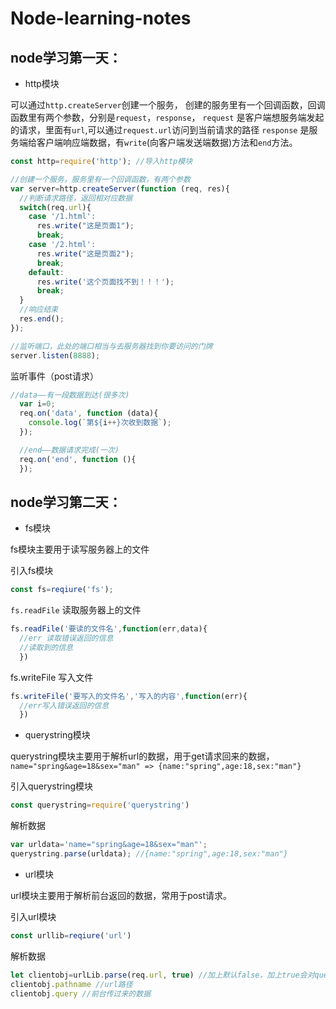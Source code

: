 
# Node-learning-notes

## node学习第一天：

* http模块

可以通过`http.createServer`创建一个服务，
创建的服务里有一个回调函数，回调函数里有两个参数，分别是`request`，`response`，
    `request` 是客户端想服务端发起的请求，里面有`url`,可以通过`request.url`访问到当前请求的路径
    `response` 是服务端给客户端响应端数据，有`write`(向客户端发送端数据)方法和`end`方法。

```js
const http=require('http'); //导入http模块

//创建一个服务，服务里有一个回调函数，有两个参数
var server=http.createServer(function (req, res){
  //判断请求路径，返回相对应数据
  switch(req.url){
    case '/1.html':
      res.write("这是页面1");
      break;
    case '/2.html':
      res.write("这是页面2");
      break;
    default:
      res.write('这个页面找不到！！！');
      break;
  }
  //响应结束
  res.end();
});

//监听端口，此处的端口相当与去服务器找到你要访问的门牌
server.listen(8888);
```

监听事件（post请求）

```js
//data——有一段数据到达(很多次)
  var i=0;
  req.on('data', function (data){
    console.log(`第${i++}次收到数据`);
  });

  //end——数据请求完成(一次)
  req.on('end', function (){
  });
```

## node学习第二天：

* fs模块

fs模块主要用于读写服务器上的文件

引入fs模块

```js
const fs=reqiure('fs');
```

`fs.readFile` 读取服务器上的文件

```js
fs.readFile('要读的文件名',function(err,data){
  //err 读取错误返回的信息
  //读取到的信息
  })
```
fs.writeFile 写入文件

```js
fs.writeFile('要写入的文件名','写入的内容',function(err){
  //err写入错误返回的信息
  })
```
* querystring模块

querystring模块主要用于解析url的数据，用于get请求回来的数据，`name="spring&age=18&sex="man" => {name:"spring",age:18,sex:"man"}`

引入querystring模块

```js
const querystring=require('querystring')
```

解析数据

```js
var urldata='name="spring&age=18&sex="man"';
querystring.parse(urldata); //{name:"spring",age:18,sex:"man"}
```

* url模块

url模块主要用于解析前台返回的数据，常用于post请求。

引入url模块

```js
const urllib=reqiure('url')
```

解析数据

```js
let clientobj=urlLib.parse(req.url, true) //加上默认false，加上true会对query进行转换
clientobj.pathname //url路径
clientobj.query //前台传过来的数据
```
